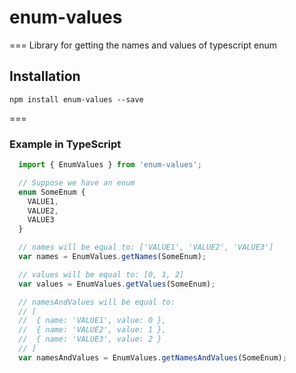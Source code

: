 # enum-values
===
Library for getting the names and values of typescript enum

## Installation
```
npm install enum-values --save
```
===

### Example in TypeScript
```javascript
  import { EnumValues } from 'enum-values';

  // Suppose we have an enum
  enum SomeEnum {
    VALUE1,
    VALUE2,
    VALUE3
  }

  // names will be equal to: ['VALUE1', 'VALUE2', 'VALUE3']
  var names = EnumValues.getNames(SomeEnum);

  // values will be equal to: [0, 1, 2]
  var values = EnumValues.getValues(SomeEnum);

  // namesAndValues will be equal to:
  // [
  //  { name: 'VALUE1', value: 0 },
  //  { name: 'VALUE2', value: 1 },
  //  { name: 'VALUE3', value: 2 }
  // ]
  var namesAndValues = EnumValues.getNamesAndValues(SomeEnum);
```
